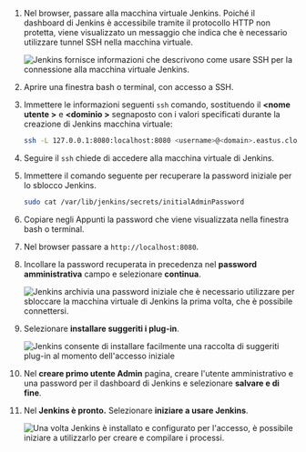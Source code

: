 1. Nel browser, passare alla macchina virtuale Jenkins. Poiché il dashboard di Jenkins è accessibile tramite il protocollo HTTP non protetta, viene visualizzato un messaggio che indica che è necessario utilizzare tunnel SSH nella macchina virtuale.

    ![Jenkins fornisce informazioni che descrivono come usare SSH per la connessione alla macchina virtuale Jenkins.](./media/jenkins-connect-to-jenkins-server-running-on-azure/jenkins-ssh-instructions.png)

1. Aprire una finestra bash o terminal, con accesso a SSH.

1. Immettere le informazioni seguenti `ssh` comando, sostituendo il  **&lt;nome utente >** e  **&lt;dominio >** segnaposto con i valori specificati durante la creazione di Jenkins macchina virtuale:

    ```bash
    ssh -L 127.0.0.1:8080:localhost:8080 <username>@<domain>.eastus.cloudapp.azure.com
    ```

1. Seguire il `ssh` chiede di accedere alla macchina virtuale di Jenkins.

1. Immettere il comando seguente per recuperare la password iniziale per lo sblocco Jenkins.

    ```bash
    sudo cat /var/lib/jenkins/secrets/initialAdminPassword
    ```

1. Copiare negli Appunti la password che viene visualizzata nella finestra bash o terminal.

1. Nel browser passare a `http://localhost:8080`.

1. Incollare la password recuperata in precedenza nel **password amministrativa** campo e selezionare **continua**.

    ![Jenkins archivia una password iniziale che è necessario utilizzare per sbloccare la macchina virtuale di Jenkins la prima volta, che è possibile connettersi.](./media/jenkins-connect-to-jenkins-server-running-on-azure/jenkins-unlock.png)

1. Selezionare **installare suggeriti i plug-in**.

    ![Jenkins consente di installare facilmente una raccolta di suggeriti plug-in al momento dell'accesso iniziale](./media/jenkins-connect-to-jenkins-server-running-on-azure/jenkins-customize.png)

1. Nel **creare primo utente Admin** pagina, creare l'utente amministrativo e una password per il dashboard di Jenkins e selezionare **salvare e di fine**.

1. Nel **Jenkins è pronto.** Selezionare **iniziare a usare Jenkins**.

    ![Una volta Jenkins è installato e configurato per l'accesso, è possibile iniziare a utilizzarlo per creare e compilare i processi.](./media/jenkins-connect-to-jenkins-server-running-on-azure/jenkins-ready.png)